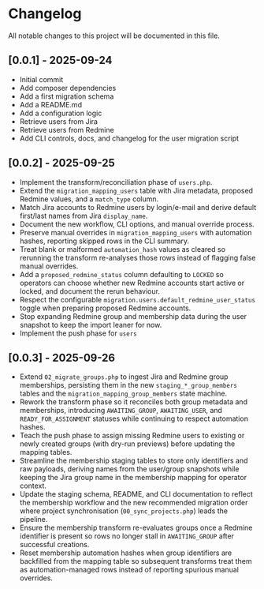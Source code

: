 # Changelog

All notable changes to this project will be documented in this file.

## [0.0.1] - 2025-09-24

- Initial commit
- Add composer dependencies
- Add a first migration schema
- Add a README.md
- Add a configuration logic
- Retrieve users from Jira
- Retrieve users from Redmine
- Add CLI controls, docs, and changelog for the user migration script

## [0.0.2] - 2025-09-25

- Implement the transform/reconciliation phase of `users.php`.
- Extend the `migration_mapping_users` table with Jira metadata, proposed Redmine values, and a `match_type` column.
- Match Jira accounts to Redmine users by login/e-mail and derive default first/last names from Jira `display_name`.
- Document the new workflow, CLI options, and manual override process.
- Preserve manual overrides in `migration_mapping_users` with automation hashes, reporting skipped rows in the CLI summary.
- Treat blank or malformed `automation_hash` values as cleared so rerunning the transform re-analyses those rows instead of
  flagging false manual overrides.
- Add a `proposed_redmine_status` column defaulting to `LOCKED` so operators can choose whether new Redmine accounts start active or locked, and document the rerun behaviour.
- Respect the configurable `migration.users.default_redmine_user_status` toggle when preparing proposed Redmine accounts.
- Stop expanding Redmine group and membership data during the user snapshot to keep the import leaner for now.
- Implement the push phase for `users`

## [0.0.3] - 2025-09-26

- Extend `02_migrate_groups.php` to ingest Jira and Redmine group memberships, persisting them in the new `staging_*_group_members`
  tables and the `migration_mapping_group_members` state machine.
- Rework the transform phase so it reconciles both group metadata and memberships, introducing `AWAITING_GROUP`, `AWAITING_USER`,
  and `READY_FOR_ASSIGNMENT` statuses while continuing to respect automation hashes.
- Teach the push phase to assign missing Redmine users to existing or newly created groups (with dry-run previews) before
  updating the mapping tables.
- Streamline the membership staging tables to store only identifiers and raw payloads, deriving names from the user/group
  snapshots while keeping the Jira group name in the membership mapping for operator context.
- Update the staging schema, README, and CLI documentation to reflect the membership workflow and the new recommended
  migration order where project synchronisation (`00_sync_projects.php`) leads the pipeline.
- Ensure the membership transform re-evaluates groups once a Redmine identifier is present so rows no longer stall in
  `AWAITING_GROUP` after successful creations.
- Reset membership automation hashes when group identifiers are backfilled from the mapping table so subsequent transforms
  treat them as automation-managed rows instead of reporting spurious manual overrides.
